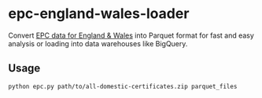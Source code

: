 # epc-england-wales-loader

Convert [EPC data for England & Wales](https://epc.opendatacommunities.org) into Parquet format for fast and easy analysis or loading into data warehouses like BigQuery.

## Usage

```
python epc.py path/to/all-domestic-certificates.zip parquet_files
```
